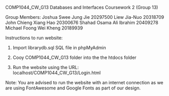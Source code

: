 COMP1044_CW_G13
Databases and Interfaces Coursework 2 (Group 13)

Group Members:
Joshua Swee Jung Jie 20297500
Liew Jia-Nuo 20318709
John Chieng Xiang Hao 20300676
Shahad Osama Ali Ibrahim 20409278
Michael Foong Wei Kheng 20189939


Instructions to run website:

1) Import librarydb.sql SQL file in phpMyAdmin

2) Cooy COMP1044_CW_G13 folder into the the htdocs folder

3) Run the website using the URL: localhost/COMP1044_CW_G13/Login.html

Note: You are advised to run the website with an internet connection as we are using FontAwesome and Google Fonts as part of our design.


